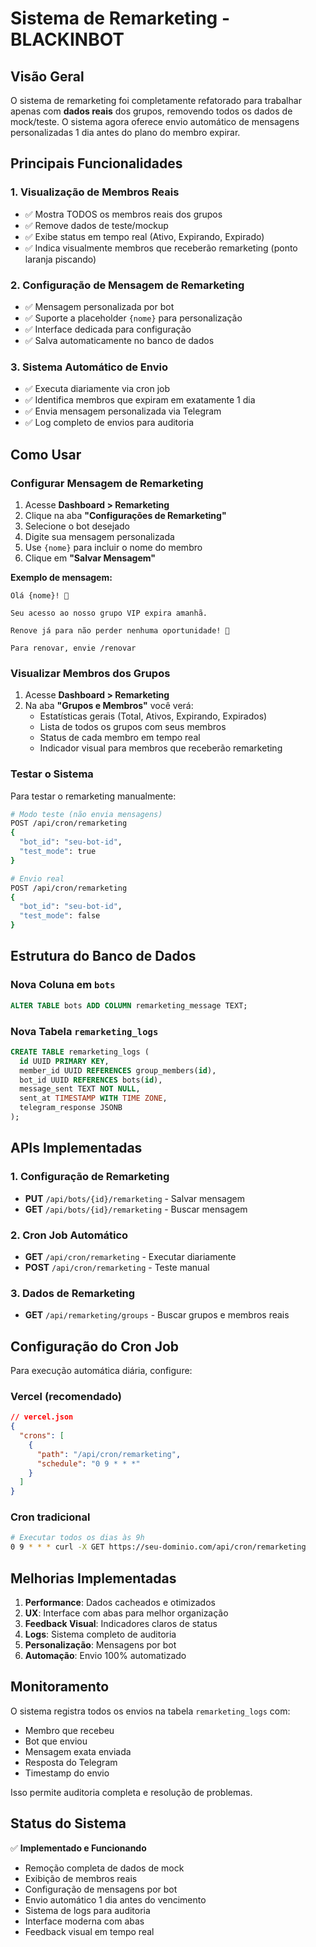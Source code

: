 # Sistema de Remarketing - BLACKINBOT

## Visão Geral

O sistema de remarketing foi completamente refatorado para trabalhar apenas com **dados reais** dos grupos, removendo todos os dados de mock/teste. O sistema agora oferece envio automático de mensagens personalizadas 1 dia antes do plano do membro expirar.

## Principais Funcionalidades

### 1. Visualização de Membros Reais
- ✅ Mostra TODOS os membros reais dos grupos
- ✅ Remove dados de teste/mockup
- ✅ Exibe status em tempo real (Ativo, Expirando, Expirado)
- ✅ Indica visualmente membros que receberão remarketing (ponto laranja piscando)

### 2. Configuração de Mensagem de Remarketing
- ✅ Mensagem personalizada por bot
- ✅ Suporte a placeholder `{nome}` para personalização
- ✅ Interface dedicada para configuração
- ✅ Salva automaticamente no banco de dados

### 3. Sistema Automático de Envio
- ✅ Executa diariamente via cron job
- ✅ Identifica membros que expiram em exatamente 1 dia
- ✅ Envia mensagem personalizada via Telegram
- ✅ Log completo de envios para auditoria

## Como Usar

### Configurar Mensagem de Remarketing

1. Acesse **Dashboard > Remarketing**
2. Clique na aba **"Configurações de Remarketing"**
3. Selecione o bot desejado
4. Digite sua mensagem personalizada
5. Use `{nome}` para incluir o nome do membro
6. Clique em **"Salvar Mensagem"**

**Exemplo de mensagem:**
```
Olá {nome}! 👋 

Seu acesso ao nosso grupo VIP expira amanhã. 

Renove já para não perder nenhuma oportunidade! 🚀

Para renovar, envie /renovar
```

### Visualizar Membros dos Grupos

1. Acesse **Dashboard > Remarketing**
2. Na aba **"Grupos e Membros"** você verá:
   - Estatísticas gerais (Total, Ativos, Expirando, Expirados)
   - Lista de todos os grupos com seus membros
   - Status de cada membro em tempo real
   - Indicador visual para membros que receberão remarketing

### Testar o Sistema

Para testar o remarketing manualmente:

```bash
# Modo teste (não envia mensagens)
POST /api/cron/remarketing
{
  "bot_id": "seu-bot-id",
  "test_mode": true
}

# Envio real
POST /api/cron/remarketing
{
  "bot_id": "seu-bot-id",
  "test_mode": false
}
```

## Estrutura do Banco de Dados

### Nova Coluna em `bots`
```sql
ALTER TABLE bots ADD COLUMN remarketing_message TEXT;
```

### Nova Tabela `remarketing_logs`
```sql
CREATE TABLE remarketing_logs (
  id UUID PRIMARY KEY,
  member_id UUID REFERENCES group_members(id),
  bot_id UUID REFERENCES bots(id),
  message_sent TEXT NOT NULL,
  sent_at TIMESTAMP WITH TIME ZONE,
  telegram_response JSONB
);
```

## APIs Implementadas

### 1. Configuração de Remarketing
- **PUT** `/api/bots/{id}/remarketing` - Salvar mensagem
- **GET** `/api/bots/{id}/remarketing` - Buscar mensagem

### 2. Cron Job Automático
- **GET** `/api/cron/remarketing` - Executar diariamente
- **POST** `/api/cron/remarketing` - Teste manual

### 3. Dados de Remarketing
- **GET** `/api/remarketing/groups` - Buscar grupos e membros reais

## Configuração do Cron Job

Para execução automática diária, configure:

### Vercel (recomendado)
```json
// vercel.json
{
  "crons": [
    {
      "path": "/api/cron/remarketing",
      "schedule": "0 9 * * *"
    }
  ]
}
```

### Cron tradicional
```bash
# Executar todos os dias às 9h
0 9 * * * curl -X GET https://seu-dominio.com/api/cron/remarketing
```

## Melhorias Implementadas

1. **Performance**: Dados cacheados e otimizados
2. **UX**: Interface com abas para melhor organização
3. **Feedback Visual**: Indicadores claros de status
4. **Logs**: Sistema completo de auditoria
5. **Personalização**: Mensagens por bot
6. **Automação**: Envio 100% automatizado

## Monitoramento

O sistema registra todos os envios na tabela `remarketing_logs` com:
- Membro que recebeu
- Bot que enviou
- Mensagem exata enviada
- Resposta do Telegram
- Timestamp do envio

Isso permite auditoria completa e resolução de problemas.

## Status do Sistema

✅ **Implementado e Funcionando**
- Remoção completa de dados de mock
- Exibição de membros reais
- Configuração de mensagens por bot  
- Envio automático 1 dia antes do vencimento
- Sistema de logs para auditoria
- Interface moderna com abas
- Feedback visual em tempo real 